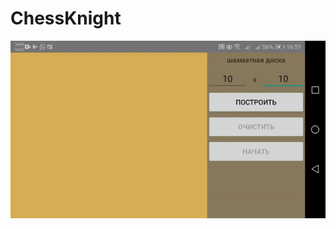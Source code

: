 # ChessKnight

![preview](https://github.com/Art-master/.meta_info/blob/main/ChessKnight%20preview.gif)
